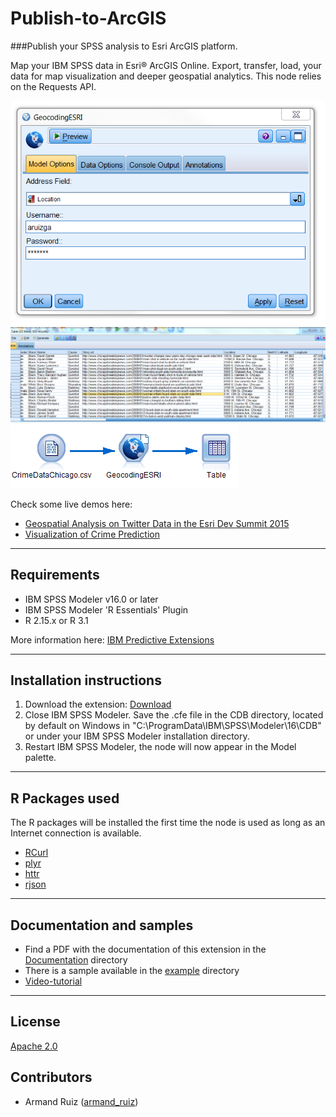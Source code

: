 # Publish-to-ArcGIS
###Publish your SPSS analysis to Esri ArcGIS platform.

Map your IBM SPSS data in Esri® ArcGIS Online.   Export, transfer, load, your data for map visualization and deeper geospatial analytics.   This node relies on the Requests API. 

![Map](https://raw.githubusercontent.com/IBMPredictiveAnalytics/Get-Coordinates-Esri/master/Screenshot/Illustration1.png)
![Map](https://raw.githubusercontent.com/IBMPredictiveAnalytics/Get-Coordinates-Esri/master/Screenshot/Illustration3.PNG)
![Map](https://raw.githubusercontent.com/IBMPredictiveAnalytics/Get-Coordinates-Esri/master/Screenshot/Illustration2.png)

Check some live demos here:
- [Geospatial Analysis on Twitter Data in the Esri Dev Summit 2015][10]
- [Visualization of Crime Prediction ][12]

---
Requirements
----
- IBM SPSS Modeler v16.0 or later
- IBM SPSS Modeler 'R Essentials' Plugin
- R 2.15.x or R 3.1

More information here: [IBM Predictive Extensions][2]


---
Installation instructions
----
1. Download the extension: [Download][3] 
2. Close IBM SPSS Modeler. Save the .cfe file in the CDB directory, located by default on Windows in "C:\ProgramData\IBM\SPSS\Modeler\16\CDB" or under your IBM SPSS Modeler installation directory.
3. Restart IBM SPSS Modeler, the node will now appear in the Model palette.

---
R Packages used
----
The R packages will be installed the first time the node is used as long as an Internet connection is available.
- [RCurl][4]
- [plyr][11]
- [httr][13]
- [rjson][14]

---
Documentation and samples
----
- Find a PDF with the documentation of this extension in the [Documentation][5] directory
- There is a sample available in the [example][6] directory
- [Video-tutorial][20]

---
License
----

[Apache 2.0][1]


Contributors
----

  - Armand Ruiz ([armand_ruiz](https://twitter.com/armand_ruiz))


[1]: http://www.apache.org/licenses/LICENSE-2.0.html
[2]:https://developer.ibm.com/predictiveanalytics/downloads/#tab2
[3]:https://github.com/IBMPredictiveAnalytics/PlotGeospatialData/raw/master/Source%20code/plotSpatialData.cfe
[4]:https://cran.r-project.org/web/packages/RCurl/
[5]:https://github.com/IBMPredictiveAnalytics/PlotGeospatialData/blob/master/Documentation/PlotSpatialData-SPSSModelerExtension.pdf
[6]:https://github.com/IBMPredictiveAnalytics/PlotGeospatialData/tree/master/Example
[10]:https://developer.ibm.com/predictiveanalytics/2015/03/11/tweets-during-esri-dev-summit-and-bnp-paribas-open/
[11]:https://cran.r-project.org/web/packages/plyr/
[12]:https://developer.ibm.com/predictiveanalytics/2015/03/11/crime-prediction-using-ibm-spss-modeler-and-arcgis/
[13]:https://cran.r-project.org/web/packages/httr/
[14]:https://cran.r-project.org/web/packages/rjson/
[20]:https://www.youtube.com/watch?v=M__XUbiWf30
